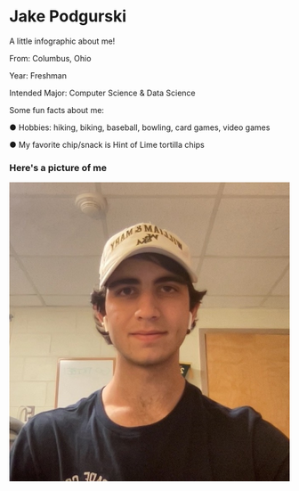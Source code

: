 # Jake Podgurski

A little infographic about me!

From: Columbus, Ohio

Year: Freshman

Intended Major: Computer Science & Data Science


Some fun facts about me:

● Hobbies: hiking, biking, baseball, bowling, card games, video games

● My favorite chip/snack is Hint of Lime tortilla chips

### Here's a picture of me

![](Jake.jpg)

